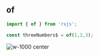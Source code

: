 ## of

```typescript
import { of } from 'rxjs';

const threeNumbers$ = of(1,2,3);

```
<!-- .element: class="big-code block" -->

![w-1000 center](./assets/images/diagrams/factory_of.svg)

